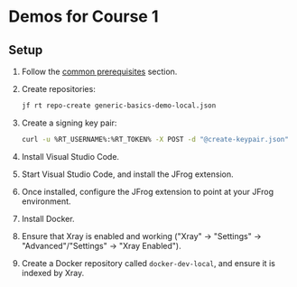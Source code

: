 # Demos for Course 1

## Setup

1. Follow the [common prerequisites](../../../README.md#common-prerequisites) section.
2. Create repositories:
   ```bash
   jf rt repo-create generic-basics-demo-local.json
   ```

3. Create a signing key pair:
   ```bash
   curl -u %RT_USERNAME%:%RT_TOKEN% -X POST -d "@create-keypair.json" -H "Content-Type: application/json" %RT_URL%/artifactory/api/security/keypair
   ```

4. Install Visual Studio Code.
5. Start Visual Studio Code, and install the JFrog extension.
6. Once installed, configure the JFrog extension to point at your JFrog environment.
7. Install Docker.
8. Ensure that Xray is enabled and working ("Xray" -> "Settings" -> "Advanced"/"Settings" -> "Xray Enabled").
9. Create a Docker repository called `docker-dev-local`, and ensure it is indexed by Xray.
